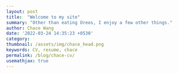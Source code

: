 ```yaml
---
layout: post
title:  "Welcome to my site"
summary: "Other than eating Oreos, I enjoy a few other things."
author: Chace Wang
date: '2022-03-24 14:35:23 +0530'
category: 
thumbnail: /assets/img/chace_head.png
keywords: CV, resume, chace
permalink: /blog/chace-cv/
usemathjax: true
---
```



<object data="{{ /assets/Chace_Wang_CV.pdf }}" width="1000" height="1000" type='application/pdf'></object>

